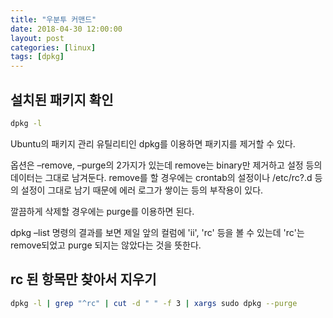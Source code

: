 ```yaml
---
title: "우분투 커맨드"
date: 2018-04-30 12:00:00
layout: post
categories: [linux]
tags: [dpkg]
---
```


설치된 패키지 확인
---
``` bash
dpkg -l
```

Ubuntu의 패키지 관리 유틸리티인 dpkg를 이용하면 패키지를 제거할 수 있다.

옵션은 –remove, –purge의 2가지가 있는데 remove는 binary만 제거하고 설정 등의 데이터는 그대로 남겨둔다.
remove를 할 경우에는 crontab의 설정이나 /etc/rc?.d 등의 설정이 그대로 남기 때문에 에러 로그가 쌓이는 등의 부작용이 있다.

깔끔하게 삭제할 경우에는 purge를 이용하면 된다.

dpkg –list 명령의 결과를 보면
제일 앞의 컬럼에 'ii', 'rc' 등을 볼 수 있는데
'rc'는 remove되었고 purge 되지는 않았다는 것을 뜻한다.

rc 된 항목만 찾아서 지우기
---
``` bash
dpkg -l | grep "^rc" | cut -d " " -f 3 | xargs sudo dpkg --purge
```
